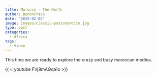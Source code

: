 ```yaml
---
title: Morocco - The North
author: BenOnTrack
date: '2019-02-02'
image: images/classic-post/morocco.jpg
type: post
categories:
  - Africa
tags:
  - Video
---
```


This time we are ready to explore the crazy and busy moroccan medina.

{{ < youtube FVj8mAGqa1o >}}